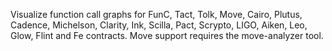 Visualize function call graphs for FunC, Tact, Tolk, Move, Cairo, Plutus, Cadence, Michelson, Clarity, Ink, Scilla, Pact, Scrypto, LIGO, Aiken, Leo, Glow, Flint and Fe contracts. Move support requires the move-analyzer tool.
